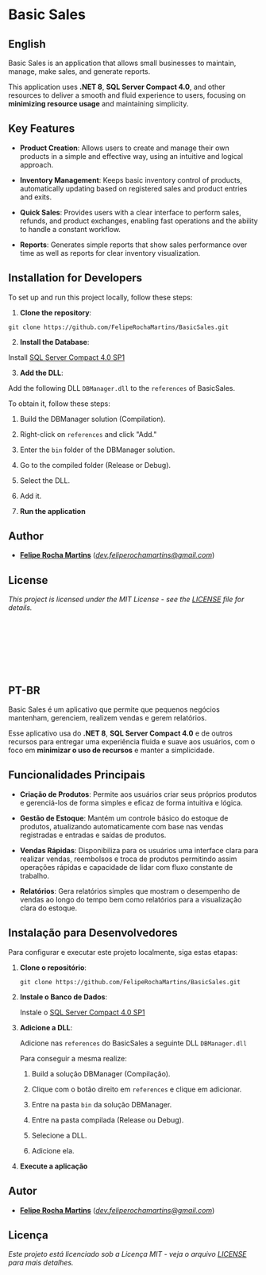 # Basic Sales

## English

Basic Sales is an application that allows small businesses to maintain, manage, make sales, and generate reports.

This application uses **.NET 8**, **SQL Server Compact 4.0**, and other resources to deliver a smooth and fluid experience to users, focusing on **minimizing resource usage** and maintaining simplicity.

## Key Features

- **Product Creation**: Allows users to create and manage their own products in a simple and effective way, using an intuitive and logical approach.
  
- **Inventory Management**: Keeps basic inventory control of products, automatically updating based on registered sales and product entries and exits.

- **Quick Sales**: Provides users with a clear interface to perform sales, refunds, and product exchanges, enabling fast operations and the ability to handle a constant workflow.

- **Reports**: Generates simple reports that show sales performance over time as well as reports for clear inventory visualization.

## Installation for Developers

To set up and run this project locally, follow these steps:

1. **Clone the repository**:

```
git clone https://github.com/FelipeRochaMartins/BasicSales.git
```

2. **Install the Database**:

Install [SQL Server Compact 4.0 SP1](https://www.microsoft.com/en-us/download/details.aspx?id=30709)

3. **Add the DLL**:

Add the following DLL `DBManager.dll` to the `references` of BasicSales.

To obtain it, follow these steps:

1. Build the DBManager solution (Compilation).

2. Right-click on `references` and click "Add."

3. Enter the `bin` folder of the DBManager solution.

4. Go to the compiled folder (Release or Debug).

5. Select the DLL.

6. Add it.

4. **Run the application**


## Author

- [**Felipe Rocha Martins**](https://github.com/FelipeRochaMartins) (*dev.feliperochamartins@gmail.com*)

## License

*This project is licensed under the MIT License - see the [LICENSE](https://github.com/FelipeRochaMartins/BasicSales/blob/master/LICENSE) file for details.*

<br><br><br><br><br><br>

## PT-BR

Basic Sales é um aplicativo que permite que pequenos negócios mantenham, gerenciem, realizem vendas e gerem relatórios.

Esse aplicativo usa do **.NET 8**, **SQL Server Compact 4.0** e de outros recursos para entregar uma experiência fluida e suave aos usuários, com o foco em **minimizar o uso de recursos** e manter a simplicidade. 

## Funcionalidades Principais

- **Criação de Produtos**: Permite aos usuários criar seus próprios produtos e gerenciá-los de forma simples e eficaz de forma intuitiva e lógica.
  
- **Gestão de Estoque**: Mantém um controle básico do estoque de produtos, atualizando automaticamente com base nas vendas registradas e entradas e saídas de produtos.

- **Vendas Rápidas**: Disponibiliza para os usuários uma interface clara para realizar vendas, reembolsos e troca de produtos permitindo assim operações rápidas e capacidade de lidar com fluxo constante de trabalho.

- **Relatórios**: Gera relatórios simples que mostram o desempenho de vendas ao longo do tempo bem como relatórios para a visualização clara do estoque.

## Instalação para Desenvolvedores

Para configurar e executar este projeto localmente, siga estas etapas:

1. **Clone o repositório**:

   ```
   git clone https://github.com/FelipeRochaMartins/BasicSales.git
   ```

2. **Instale o Banco de Dados**:

   Instale o [SQL Server Compact 4.0 SP1](https://www.microsoft.com/pt-br/download/details.aspx?id=30709)

   
3. **Adicione a DLL**:
  
   Adicione nas ```references``` do BasicSales a seguinte DLL ```DBManager.dll```

   Para conseguir a mesma realize:

   1. Build a solução DBManager (Compilação).

   2. Clique com o botão direito em ```references``` e clique em adicionar.

   3. Entre na pasta ```bin``` da solução DBManager.

   4. Entre na pasta compilada (Release ou Debug).

   5. Selecione a DLL.

   6. Adicione ela.

4. **Execute a aplicação**


## Autor

- [**Felipe Rocha Martins**](https://github.com/FelipeRochaMartins) (*dev.feliperochamartins@gmail.com*)

## Licença

*Este projeto está licenciado sob a Licença MIT - veja o arquivo [LICENSE](https://github.com/FelipeRochaMartins/BasicSales/blob/master/LICENSE) para mais detalhes.*
